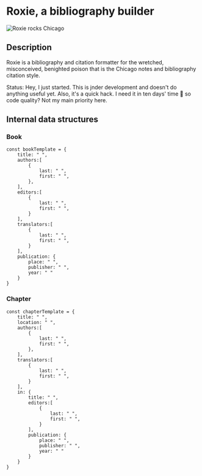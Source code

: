 # Roxie, a bibliography builder

![Roxie rocks Chicago](https://github.com/gswirrl/roxie/blob/master/doc/roxie.jpg?raw=true)

## Description

Roxie is a bibliography and citation formatter for the wretched, misconceived, benighted poison that is the Chicago notes and bibliography citation style.

Status: Hey, I just started. This is jnder development and doesn't do anything useful yet. Also, it's a quick hack. I need it in ten days' time 😬 so code quality? Not my main priority here.

## Internal data structures

### Book
```
const bookTemplate = {
	title: " ",
	authors:[
		{
			last: " ",
			first: " ",
		},
	],
	editors:[
		{
			last: " ",
			first: " ",
		}
	],
	translators:[
		{
			last: " ",
			first: " ",
		}
	],
	publication: {
		place: " ",
		publisher: " ",
		year: " "
	}
}
```

### Chapter
```
const chapterTemplate = {
	title: " ",
	location: " ",
	authors:[
		{
			last: " ",
			first: " ",
		},
	],
	translators:[
		{
			last: " ",
			first: " ",
		}
	],
	in: {
		title: " ",
		editors:[
			{
				last: " ",
				first: " ",
			}
		],
		publication: {
			place: " ",
			publisher: " ",
			year: " "
		}
	}
}
```